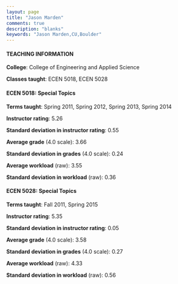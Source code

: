 ```yaml
---
layout: page
title: "Jason Marden" 
comments: true
description: "blanks"
keywords: "Jason Marden,CU,Boulder"
---
```

<head>
<script src="https://ajax.googleapis.com/ajax/libs/jquery/2.1.3/jquery.min.js"></script>
<script src="https://dl.dropboxusercontent.com/s/pc42nxpaw1ea4o9/highcharts.js?dl=0"></script>
<!-- <script src="../assets/js/highcharts.js"></script> -->
<style type="text/css">@font-face {
	font-family: "Bebas Neue";
	src: url(https://www.filehosting.org/file/details/544349/BebasNeue Regular.otf) format("opentype");
	}
	h1.Bebas { 
		font-family: "Bebas Neue", Verdana, Tahoma;
	}
</style>
</head>
	   
#### TEACHING INFORMATION

**College**: College of Engineering and Applied Science

**Classes taught**: ECEN 5018, ECEN 5028

#### ECEN 5018: Special Topics

**Terms taught**: Spring 2011, Spring 2012, Spring 2013, Spring 2014

**Instructor rating**: 5.26

**Standard deviation in instructor rating**: 0.55

**Average grade** (4.0 scale): 3.66

**Standard deviation in grades** (4.0 scale): 0.24

**Average workload** (raw): 3.55

**Standard deviation in workload** (raw): 0.36

#### ECEN 5028: Special Topics

**Terms taught**: Fall 2011, Spring 2015

**Instructor rating**: 5.35

**Standard deviation in instructor rating**: 0.05

**Average grade** (4.0 scale): 3.58

**Standard deviation in grades** (4.0 scale): 0.27

**Average workload** (raw): 4.33

**Standard deviation in workload** (raw): 0.56

